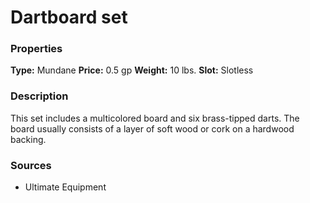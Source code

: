 ﻿---
Title: "Dartboard set"
Type: "Mundane"
Price: "0.5 gp"
Weight: "10 lbs."
Slot: "Slotless"
Description: |
  "This set includes a multicolored board and six brass-tipped darts. The board usually consists of a layer of soft wood or cork on a hardwood backing."
Sources: "['Ultimate Equipment']"
---

# Dartboard set

### Properties

**Type:** Mundane **Price:** 0.5 gp **Weight:** 10 lbs. **Slot:** Slotless

### Description

This set includes a multicolored board and six brass-tipped darts. The board usually consists of a layer of soft wood or cork on a hardwood backing.

### Sources

* Ultimate Equipment